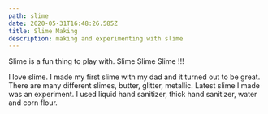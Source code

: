 ```yaml
---
path: slime
date: 2020-05-31T16:48:26.585Z
title: Slime Making
description: making and experimenting with slime
---
```

Slime is a fun thing to play with. Slime Slime Slime !!!

I love slime. I made my first slime with my dad and it turned out to be great. There are many different slimes, butter, glitter, metallic. Latest slime I made was an experiment. I used liquid hand sanitizer, thick hand sanitizer, water and corn flour.